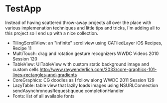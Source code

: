 TestApp
=======

Instead of having scattered throw-away projects all over the place with various implemenation techniques and little tips and tricks, I'm adding all to this project so I end up with a nice collection.

* TilingScrollView: an "infinite" scrollview using CATiledLayer iOS Recipes, Recipe 11
* MultiTouch: drag and rotation gesture recognizers WWDC Videos 2010 Session 120
* TableView: UITableView with custom static background image and custom cells http://www.raywenderlich.com/2033/core-graphics-101-lines-rectangles-and-gradients
* CoreGraphics: CG doodles as I follow along WWDC 2011 Session 129
* LazyTable: table view that lazily loads images using NSURLConnection sendAsynchronousRequest:queue:completionHandler
* Fonts: list of all available fonts
